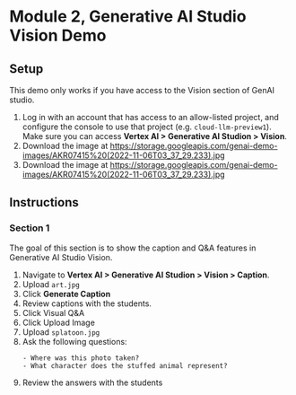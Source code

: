 # Module 2, Generative AI Studio Vision Demo

## Setup

This demo only works if you have access to the Vision section of GenAI studio.

1. Log in with an account that has access to an allow-listed project, and
   configure the console to use that project  (e.g. `cloud-llm-preview1`). Make
   sure you can access **Vertex AI > Generative AI Studion > Vision**.
2. Download the image at https://storage.googleapis.com/genai-demo-images/AKR07415%20(2022-11-06T03_37_29.233).jpg 
3. Download the image at https://storage.googleapis.com/genai-demo-images/AKR07415%20(2022-11-06T03_37_29.233).jpg

## Instructions

### Section 1

The goal of this section is to show the caption and Q&A features in
Generative AI Studio Vision.

1. Navigate to **Vertex AI > Generative AI Studion > Vision > Caption**.
2. Upload `art.jpg`
3. Click **Generate Caption**
4. Review captions with the students.
5. Click Visual Q&A
6. Click Upload Image
7. Upload `splatoon.jpg `
8. Ask the following questions:
    ```text
    - Where was this photo taken?
    - What character does the stuffed animal represent?
    ```
9. Review the answers with the students


